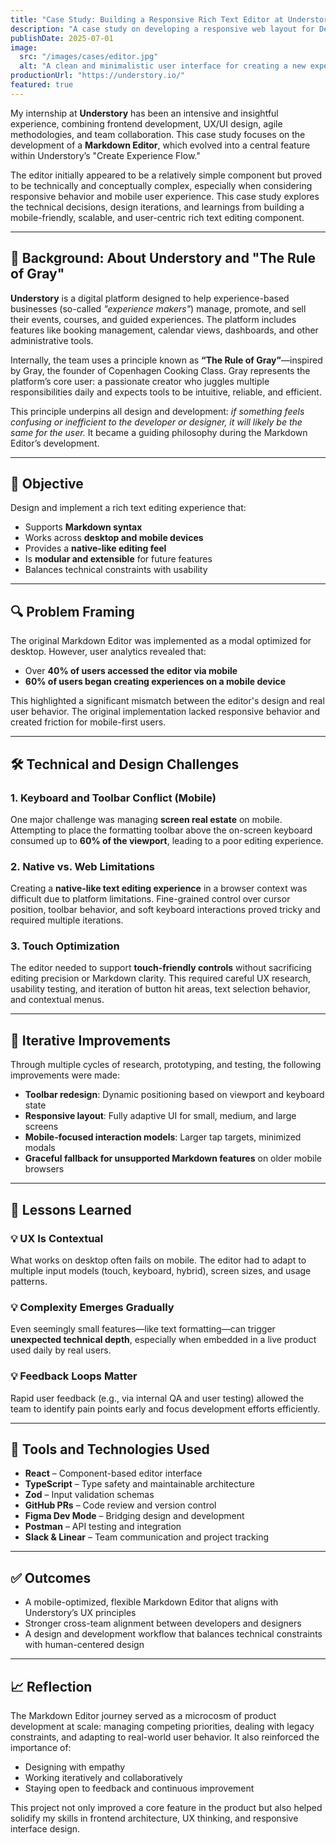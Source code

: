 ```yaml
---
title: "Case Study: Building a Responsive Rich Text Editor at Understory"
description: "A case study on developing a responsive web layout for Design Architects."
publishDate: 2025-07-01
image:
  src: "/images/cases/editor.jpg"
  alt: "A clean and minimalistic user interface for creating a new experience listing."
productionUrl: "https://understory.io/"
featured: true
---
```


My internship at **Understory** has been an intensive and insightful experience, combining frontend development, UX/UI design, agile methodologies, and team collaboration. This case study focuses on the development of a **Markdown Editor**, which evolved into a central feature within Understory’s "Create Experience Flow."

The editor initially appeared to be a relatively simple component but proved to be technically and conceptually complex, especially when considering responsive behavior and mobile user experience. This case study explores the technical decisions, design iterations, and learnings from building a mobile-friendly, scalable, and user-centric rich text editing component.

---

## 🧠 Background: About Understory and "The Rule of Gray"

**Understory** is a digital platform designed to help experience-based businesses (so-called _"experience makers"_) manage, promote, and sell their events, courses, and guided experiences. The platform includes features like booking management, calendar views, dashboards, and other administrative tools.

Internally, the team uses a principle known as **“The Rule of Gray”**—inspired by Gray, the founder of Copenhagen Cooking Class. Gray represents the platform’s core user: a passionate creator who juggles multiple responsibilities daily and expects tools to be intuitive, reliable, and efficient.

This principle underpins all design and development: _if something feels confusing or inefficient to the developer or designer, it will likely be the same for the user._ It became a guiding philosophy during the Markdown Editor’s development.

---

## 🎯 Objective

Design and implement a rich text editing experience that:

- Supports **Markdown syntax**
- Works across **desktop and mobile devices**
- Provides a **native-like editing feel**
- Is **modular and extensible** for future features
- Balances technical constraints with usability

---

## 🔍 Problem Framing

The original Markdown Editor was implemented as a modal optimized for desktop. However, user analytics revealed that:

- Over **40% of users accessed the editor via mobile**
- **60% of users began creating experiences on a mobile device**

This highlighted a significant mismatch between the editor's design and real user behavior. The original implementation lacked responsive behavior and created friction for mobile-first users.

---

## 🛠️ Technical and Design Challenges

### 1. Keyboard and Toolbar Conflict (Mobile)

One major challenge was managing **screen real estate** on mobile. Attempting to place the formatting toolbar above the on-screen keyboard consumed up to **60% of the viewport**, leading to a poor editing experience.

### 2. Native vs. Web Limitations

Creating a **native-like text editing experience** in a browser context was difficult due to platform limitations. Fine-grained control over cursor position, toolbar behavior, and soft keyboard interactions proved tricky and required multiple iterations.

### 3. Touch Optimization

The editor needed to support **touch-friendly controls** without sacrificing editing precision or Markdown clarity. This required careful UX research, usability testing, and iteration of button hit areas, text selection behavior, and contextual menus.

---

## 🚧 Iterative Improvements

Through multiple cycles of research, prototyping, and testing, the following improvements were made:

- **Toolbar redesign**: Dynamic positioning based on viewport and keyboard state
- **Responsive layout**: Fully adaptive UI for small, medium, and large screens
- **Mobile-focused interaction models**: Larger tap targets, minimized modals
- **Graceful fallback for unsupported Markdown features** on older mobile browsers

---

## 🔄 Lessons Learned

### 💡 UX Is Contextual

What works on desktop often fails on mobile. The editor had to adapt to multiple input models (touch, keyboard, hybrid), screen sizes, and usage patterns.

### 💡 Complexity Emerges Gradually

Even seemingly small features—like text formatting—can trigger **unexpected technical depth**, especially when embedded in a live product used daily by real users.

### 💡 Feedback Loops Matter

Rapid user feedback (e.g., via internal QA and user testing) allowed the team to identify pain points early and focus development efforts efficiently.

---

## 🧩 Tools and Technologies Used

- **React** – Component-based editor interface
- **TypeScript** – Type safety and maintainable architecture
- **Zod** – Input validation schemas
- **GitHub PRs** – Code review and version control
- **Figma Dev Mode** – Bridging design and development
- **Postman** – API testing and integration
- **Slack & Linear** – Team communication and project tracking

---

## ✅ Outcomes

- A mobile-optimized, flexible Markdown Editor that aligns with Understory’s UX principles
- Stronger cross-team alignment between developers and designers
- A design and development workflow that balances technical constraints with human-centered design

---

## 📈 Reflection

The Markdown Editor journey served as a microcosm of product development at scale: managing competing priorities, dealing with legacy constraints, and adapting to real-world user behavior. It also reinforced the importance of:

- Designing with empathy
- Working iteratively and collaboratively
- Staying open to feedback and continuous improvement

This project not only improved a core feature in the product but also helped solidify my skills in frontend architecture, UX thinking, and responsive interface design.
